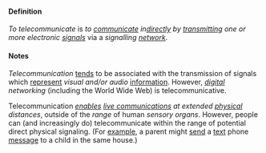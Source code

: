 #### Definition

*To telecommunicate* is *to [communicate](https://github.com/gcassel/Modular-Organization-Terminology/blob/master/terms/communication.md) in[directly](https://github.com/gcassel/Modular-Organization-Terminology/blob/master/terms/direct.md) by [transmitting](https://github.com/gcassel/Modular-Organization-Terminology/blob/master/terms/transmit.md) one or more electronic [signals](https://github.com/gcassel/Modular-Organization-Terminology/blob/master/terms/signal.md)* via a *signalling [network](https://github.com/gcassel/Modular-Organization-Terminology/blob/master/terms/network.md)*.  

#### Notes

*Telecommunication* [tends](https://github.com/gcassel/Modular-Organization-Terminology/blob/master/terms/tend.md) to be associated with the transmission of signals which [represent](https://github.com/gcassel/Modular-Organization-Terminology/blob/master/terms/represent.md) *visual and/or audio* [information](https://github.com/gcassel/Modular-Organization-Terminology/blob/master/terms/information.md).  However, *[digital](https://github.com/gcassel/Modular-Organization-Terminology/blob/master/terms/digital.md) networking* (including the World Wide Web) is telecommunicative.

Telecommunication *[enables](https://github.com/gcassel/Modular-Organization-Terminology/blob/master/terms/enable.md) [live communications](https://github.com/gcassel/Modular-Organization-Terminology/blob/master/compound-terms/live-communication.md) at extended [physical](https://github.com/gcassel/Modular-Organization-Terminology/blob/master/terms/physical.md) distances*, outside of the *range* of human *sensory organs*.  However, people can (and increasingly do) telecommunicate within the range of potential direct physical signaling.  (For [example](https://github.com/gcassel/Modular-Organization-Terminology/blob/master/terms/example.md), a parent might [send](https://github.com/gcassel/Modular-Organization-Terminology/blob/master/terms/send.md) a [text](https://github.com/gcassel/Modular-Organization-Terminology/blob/master/terms/text.md) phone [message](https://github.com/gcassel/Modular-Organization-Terminology/blob/master/terms/message.md) to a child in the same house.)

